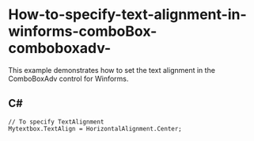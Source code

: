 # How-to-specify-text-alignment-in-winforms-comboBox-comboboxadv-
This example demonstrates how to set the text alignment in the ComboBoxAdv control for Winforms. 

## C#
    // To specify TextAlignment
    Mytextbox.TextAlign = HorizontalAlignment.Center;
